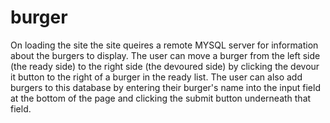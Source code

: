 # burger
On loading the site the site queires a remote MYSQL server for information about the burgers to display. 
The user can move a burger from the left side (the ready side) to the right side (the devoured side) by clicking the devour it button to the right of a burger in the ready list.
The user can also add burgers to this database by entering their burger's name into the input field at the bottom of the page and clicking the submit button underneath that field.